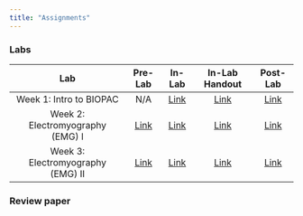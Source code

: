 ```yaml
---
title: "Assignments"
---
```


### Labs


| Lab | Pre-Lab | In-Lab | In-Lab Handout | Post-Lab | 
| :---: | :---: | :---: | :---: | :---: |
| Week 1: Intro to BIOPAC | N/A | [Link](inlabs/week_1_BIOPAC.pdf) | [Link](inlabs/week_1_BIOPAC_assignment.pdf) | [Link](postlabs/week_1_BIOPAC.pdf) |
| Week 2: Electromyography (EMG) I | [Link](prelabs/week_2_EMG_I.pdf) | [Link](inlabs/week_2_EMG_I.pdf) | [Link](inlabs/week_2_EMG_I_assignment.pdf) | [Link](postlabs/week_2_EMG_I.pdf) |
| Week 3: Electromyography (EMG) II | [Link](prelabs/week_3_EMG_II.pdf) | [Link](inlabs/week_3_EMG_II.pdf) | [Link](inlabs/week_3_EMG_II_assignment.pdf) | [Link](postlabs/week_3_EMG_II.pdf) |

### Review paper